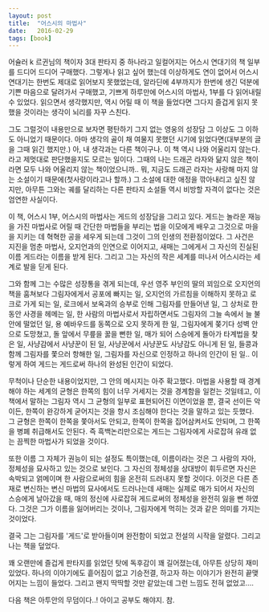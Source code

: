 ```yaml
---
layout: post
title:  "어스시의 마법사"
date:   2016-02-29
tags: [book]
---
```


어슐러 k 르귄님의 책이자 3대 판타지 중 하나라고 일컬어지는 어스시 연대기의 책 일부를 드디어 드디어 구매했다. 그렇게나 읽고 싶어 했는데 이상하게도 연이 없어서 어스시 연대기는 한번도 제대로 읽어보지 못했었는데, 알라딘에 4부까지가 한번에 생긴 덕분에 기쁜 마음으로 달려가서 구매했고, 기쁘게 하루만에 어스시의 마법사, 1부를 다 읽어내릴 수 있었다. 읽으면서 생각했지만, 역시 어릴 때 이 책을 들었다면 그다지 즐겁게 읽지 못했을 것이라는 생각이 뇌리를 자꾸 스친다. 

  그도 그럴것이 내용만으로 보자면 평탄하기 그지 없는 영웅의 성장담 그 이상도 그 이하도 아니었기 때문이다. 아마 생각의 골이 채 여물지 못했던 시기에 읽었다면(대부분의 글을 그때 읽긴 했지만.) 아, 내 생각과는 다른 책이구나. 이 책 역시 나와 어울리지 않는다. 라고 제멋대로 판단했을지도 모르는 일이다. 그때의 나는 드래곤 라자와 닮지 않은 책이라면 모두 나와 어울리지 않는 책이었으니까.. 뭐, 지금도 드래곤 라자는 사랑해 마지 않는 소설이기 때문에(첫사랑이라고나 할까.) 그 소설에 대한 애정을 깎아내리고 싶진 않지만, 아무튼 그와는 궤를 달리하는 다른 판타지 소설들 역시 비방할 자격이 없다는 것은 엄연한 사실이다. 

  이 책, 어스시 1부, 어스시의 마법사는 게드의 성장담을 그리고 있다. 게드는 놀라운 재능을 가진 마법사로 어릴 때 간단한 마법들을 부리는 법을 이모에게 배우고 그것으로 마을을 지키는 데 혁혁한 공을 세우게 되는데 그것이 그의 인생의 전환점이었다. 그 사건은 지진을 멈춘 마법사, 오지언과의 인연으로 이어지고, 새매는 그에게서 그 자신의 진실된 이름 게드라는 이름을 받게 된다. 그리고 그는 자신의 작은 세계를 떠나서 어스시라는 세계로 발을 딛게 된다. 

  그와 함께 그는 수많은 성장통을 겪게 되는데, 우선 영주 부인의 딸의 꾀임으로 오지언의 책을 훔쳐보다 그림자에게서 공포에 빠지는 일, 오지언의 가르침을 이해하지 못하고 로크로 가게 되는 일, 로크에서 보옥과의 승부로 인해 그림자를 만들어낸 일, 그 상처로 한동안 사경을 헤메는 일, 한 사람의 마법사로서 자립하면서도 그림자의 그늘 속에서 늘 불안에 떨었던 일, 용 예바우드를 동쪽으로 오지 못하게 한 일, 그림자에게 쫒기다 성벽 안으로 도망쳤고, 돌 앞에서 무릎을 꿇을 뻔한 일, 매가 되어 스승에게 돌아가 타계법을 찾은 일, 사냥감에서 사냥꾼이 된 일, 사냥꾼에서 사냥꾼도 사냥감도 아니게 된 일, 들콩과 함께 그림자를 쫓으러 항해한 일, 그림자를 자신으로 인정하고 하나의 인간이 된 일.. 이렇게 하여 게드는 게드로써 하나의 완성된 인간이 되었다. 

  무척이나 단순한 내용이었지만, 그 안의 메시지는 아주 확고했다. 마법을 사용할 때 경계해야 하는 세계의 균형은 한쪽의 힘이 너무 거세지는 것을 경계함을 일컫는 것일테고, 이 책에서 말하는 그림자 역시 그 균형의 일부로 표현되어진 이면이었을 뿐, 결국 선이든 악이든, 한쪽이 완강하게 굳어지는 것을 항시 조심해야 한다는 것을 말하고 있는 듯했다. 그 균형은 한쪽이 한쪽을 쫓아서도 안되고, 한쪽이 한쪽을 집어삼켜서도 안되며, 그 한쪽을 병폐 취급해서도 안된다. 즉 흑백논리만으로는 게드는 그림자에게 사로잡혀 유래 없는 끔찍한 마법사가 되었을 것이다. 

  또한 이름 그 자체가 권능이 되는 설정도 특이했는데, 이름이라는 것은 그 사람의 자아, 정체성을 묘사하고 있는 것으로 보인다. 그 자신의 정체성을 상대방이 휘두르면 자신은 속박되고 얽메이며 한 사람으로써의 힘을 온전히 드러내지 못할 것이다. 이것은 다른 존재로 변신하는 변신 마법의 묘사에서도 드러나는데 새매는 실제로 매가 되어서 자신의 스승에게 날아갔을 때, 매의 정신에 사로잡혀 게드로써의 정체성을 완전히 잃을 뻔 하였다. 그것은 그가 이름을 잃어버리는 것이나, 그림자에게 먹히는 것과 같은 의미를 가지는 것이었다. 

  결국 그는 그림자를 '게드'로 받아들이며 완전함이 되었고 전설의 시작을 알렸다. 그리고 나는 책을 덮었다. 

  꽤 오랜만에 즐겁게 판타지를 읽었던 탓에 독후감이 꽤 길어졌는데, 아무튼 상당히 재미있었다. 하나의 이야기에도 흩어짐이 없고 기승전결, 하고자 하는 이야기가 완전히 끝맺어지는 느낌이 들었다. 그리고 왠지 딱딱할 것만 같았는데 그런 느낌도 전혀 없었고.... 

  다음 책은 아투안의 무덤이다..! 아이고 공부도 해야지. 참.